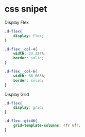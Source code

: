 # css snipet


Display Flex
```css
.d-flex{
    display: flex;       
}

.d-flex__col-4{
    width: 33.334%;
    border: solid;   
}

.d-flex__col-6{
    width: 66.663%;
    border: solid;  
}
```

Display Grid
```css
.d-flex{
    display: grid;
}

.d-flex--gtc46{
    grid-template-columns: 4fr 6fr;
}
```
